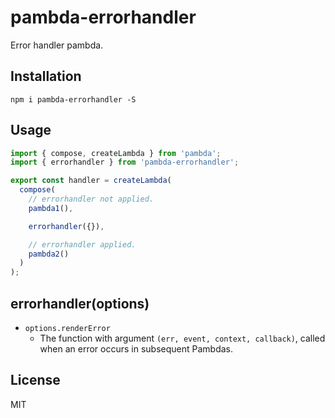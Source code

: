 # pambda-errorhandler

Error handler pambda.

## Installation

```
npm i pambda-errorhandler -S
```

## Usage

``` javascript
import { compose, createLambda } from 'pambda';
import { errorhandler } from 'pambda-errorhandler';

export const handler = createLambda(
  compose(
    // errorhandler not applied.
    pambda1(),

    errorhandler({}),

    // errorhandler applied.
    pambda2()
  )
);
```

## errorhandler(options)

- `options.renderError`
    - The function with argument `(err, event, context, callback)`, called when an error occurs in subsequent Pambdas.

## License

MIT

